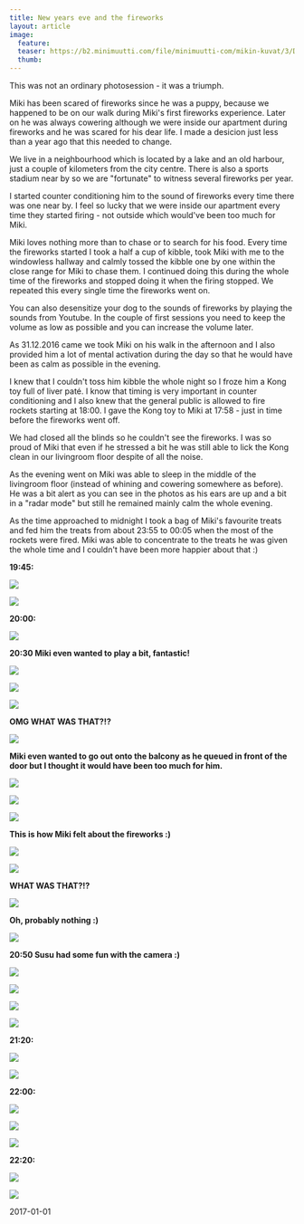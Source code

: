 ```yaml
---
title: New years eve and the fireworks
layout: article
image:
  feature:
  teaser: https://b2.minimuutti.com/file/minimuutti-com/mikin-kuvat/3/DS45771-245px.jpg
  thumb:
---
```


This was not an ordinary photosession - it was a triumph.

Miki has been scared of fireworks since he was a puppy, because we happened to be on our walk during Miki's first fireworks experience. Later on he was always cowering although we were inside our apartment during fireworks and he was scared for his dear life. I made a desicion just less than a year ago that this needed to change.

We live in a neighbourhood which is located by a lake and an old harbour, just a couple of kilometers from the city centre. There is also a sports stadium near by so we are "fortunate" to witness several fireworks per year.

I started counter conditioning him to the sound of fireworks every time there was one near by. I feel so lucky that we were inside our apartment every time they started firing - not outside which would've been too much for Miki. 

Miki loves nothing more than to chase or to search for his food. Every time the fireworks started I took a half a cup of kibble, took Miki with me to the windowless hallway and calmly tossed the kibble one by one within the close range for Miki to chase them. I continued doing this during the whole time of the fireworks and stopped doing it when the firing stopped. We repeated this every single time the fireworks went on.

You can also desensitize your dog to the sounds of fireworks by playing the sounds from Youtube. In the couple of first sessions you need to keep the volume as low as possible and you can increase the volume later.

As 31.12.2016 came we took Miki on his walk in the afternoon and I also provided him a lot of mental activation during the day so that he would have been as calm as possible in the evening.

I knew that I couldn't toss him kibble the whole night so I froze him a Kong toy full of liver paté. I know that timing is very important in counter conditioning and I also knew that the general public is allowed to fire rockets starting at 18:00. I gave the Kong toy to Miki at 17:58 - just in time before the fireworks went off.

We had closed all the blinds so he couldn't see the fireworks. I was so proud of Miki that even if he stressed a bit he was still able to lick the Kong clean in our livingroom floor despite of all the noise.

As the evening went on Miki was able to sleep in the middle of the livingroom floor (instead of whining and cowering somewhere as before). He was a bit alert as you can see in the photos as his ears are up and a bit in a "radar mode" but still he remained mainly calm the whole evening.

As the time approached to midnight I took a bag of Miki's favourite treats and fed him the treats from about 23:55 to 00:05 when the most of the rockets were fired. Miki was able to concentrate to the treats he was given  the whole time and I couldn't have been more happier about that :)

**19:45:**

[![](https://b2.minimuutti.com/file/minimuutti-com/mikin-kuvat/3/DS45547-800px.jpg)](https://dl.dropboxusercontent.com/sh/ea1wtnz7z734o12/AACyjQpWCpu8SDQ1vzJSar7Da/mikin-kuvat/3/DS45547.jpg)

[![](https://b2.minimuutti.com/file/minimuutti-com/mikin-kuvat/3/DS45596-800px.jpg)](https://dl.dropboxusercontent.com/sh/ea1wtnz7z734o12/AABpV7htHHtmKrrJJV3KtzJ6a/mikin-kuvat/3/DS45596.jpg)

**20:00:**

[![](https://b2.minimuutti.com/file/minimuutti-com/mikin-kuvat/3/DS45592-800px.jpg)](https://dl.dropboxusercontent.com/sh/ea1wtnz7z734o12/AAA-BuO1xfqEO9EGWbgAt_rna/mikin-kuvat/3/DS45592.jpg)

**20:30 Miki even wanted to play a bit, fantastic!**

[![](https://b2.minimuutti.com/file/minimuutti-com/mikin-kuvat/3/DS45666-800px.jpg)](https://dl.dropboxusercontent.com/sh/ea1wtnz7z734o12/AABoXjZfmEGzOwN0YeJQpxqWa/mikin-kuvat/3/DS45666.jpg)

[![](https://b2.minimuutti.com/file/minimuutti-com/mikin-kuvat/3/DS45674-800px.jpg)](https://dl.dropboxusercontent.com/sh/ea1wtnz7z734o12/AAC_0csYRCuWrdPb5ReOYjp0a/mikin-kuvat/3/DS45674.jpg)

[![](https://b2.minimuutti.com/file/minimuutti-com/mikin-kuvat/3/DS45694-800px.jpg)](https://dl.dropboxusercontent.com/sh/ea1wtnz7z734o12/AADrjNSXxAqrTmTzCTGEm3Yna/mikin-kuvat/3/DS45694.jpg)

**OMG WHAT WAS THAT?!?**

[![](https://b2.minimuutti.com/file/minimuutti-com/mikin-kuvat/3/DS45714-800px.jpg)](https://dl.dropboxusercontent.com/sh/ea1wtnz7z734o12/AAAOEkak0YvTocKMY8fXuf_za/mikin-kuvat/3/DS45714.jpg)

**Miki even wanted to go out onto the balcony as he queued in front of the door but I thought it would have been too much for him.**

[![](https://b2.minimuutti.com/file/minimuutti-com/mikin-kuvat/3/DS45726-800px.jpg)](https://dl.dropboxusercontent.com/sh/ea1wtnz7z734o12/AAD3gPqbc5LIMMMja0E8Ed1qa/mikin-kuvat/3/DS45726.jpg)

[![](https://b2.minimuutti.com/file/minimuutti-com/mikin-kuvat/3/DS45729-800px.jpg)](https://dl.dropboxusercontent.com/sh/ea1wtnz7z734o12/AAD6yDzmkK43vxVxdsTcdoDNa/mikin-kuvat/3/DS45729.jpg)

[![](https://b2.minimuutti.com/file/minimuutti-com/mikin-kuvat/3/DS45743-800px.jpg)](https://dl.dropboxusercontent.com/sh/ea1wtnz7z734o12/AABmh1HbAfyCaqmexjF_jqQwa/mikin-kuvat/3/DS45743.jpg)

**This is how Miki felt about the fireworks :)**

[![](https://b2.minimuutti.com/file/minimuutti-com/mikin-kuvat/3/DS45736-800px.jpg)](https://dl.dropboxusercontent.com/sh/ea1wtnz7z734o12/AACM3sJvm_-aBv8bXLEEhAIxa/mikin-kuvat/3/DS45736.jpg)

[![](https://b2.minimuutti.com/file/minimuutti-com/mikin-kuvat/3/DS45772-800px.jpg)](https://dl.dropboxusercontent.com/sh/ea1wtnz7z734o12/AACMCftDPKG__IK7O4Kv3Jxca/mikin-kuvat/3/DS45772.jpg)

**WHAT WAS THAT?!?**

[![](https://b2.minimuutti.com/file/minimuutti-com/mikin-kuvat/3/DS45755-800px.jpg)](https://dl.dropboxusercontent.com/sh/ea1wtnz7z734o12/AABuAvoNtRiLHLDPOJya3NTwa/mikin-kuvat/3/DS45755.jpg)

**Oh, probably nothing :)**

[![](https://b2.minimuutti.com/file/minimuutti-com/mikin-kuvat/3/DS45771-800px.jpg)](https://dl.dropboxusercontent.com/sh/ea1wtnz7z734o12/AABz0qLJj9y2pxEFnsNw_eQha/mikin-kuvat/3/DS45771.jpg)

**20:50 Susu had some fun with the camera :)**

[![](https://b2.minimuutti.com/file/minimuutti-com/mikin-kuvat/3/DS45809-800px.jpg)](https://dl.dropboxusercontent.com/sh/ea1wtnz7z734o12/AABzpCry9sE6QAak9AkwdFOLa/mikin-kuvat/3/DS45809.jpg)

[![](https://b2.minimuutti.com/file/minimuutti-com/mikin-kuvat/3/DS45812-800px.jpg)](https://dl.dropboxusercontent.com/sh/ea1wtnz7z734o12/AADFh2j8LrpYYcynlgbvHJu_a/mikin-kuvat/3/DS45812.jpg)

[![](https://b2.minimuutti.com/file/minimuutti-com/mikin-kuvat/3/DS45815-800px.jpg)](https://dl.dropboxusercontent.com/sh/ea1wtnz7z734o12/AAB-t0bxrSxx8ecLP0w3-bIJa/mikin-kuvat/3/DS45815.jpg)

[![](https://b2.minimuutti.com/file/minimuutti-com/mikin-kuvat/3/DS45817-800px.jpg)](https://dl.dropboxusercontent.com/sh/ea1wtnz7z734o12/AACNI6XnvbNEnWpucsgBeOeDa/mikin-kuvat/3/DS45817.jpg)

**21:20:**

[![](https://b2.minimuutti.com/file/minimuutti-com/mikin-kuvat/3/DS45833-800px.jpg)](https://dl.dropboxusercontent.com/sh/ea1wtnz7z734o12/AADNNtcsCJU2UJnq0Ah_1mH2a/mikin-kuvat/3/DS45833.jpg)

[![](https://b2.minimuutti.com/file/minimuutti-com/mikin-kuvat/3/DS45868-800px.jpg)](https://dl.dropboxusercontent.com/sh/ea1wtnz7z734o12/AABa8cZaaEhpH8dm1rgVYOQaa/mikin-kuvat/3/DS45868.jpg)

**22:00:**

[![](https://b2.minimuutti.com/file/minimuutti-com/mikin-kuvat/3/DS45879-800px.jpg)](https://dl.dropboxusercontent.com/sh/ea1wtnz7z734o12/AADU-27ixUynsrd0Or0POqGia/mikin-kuvat/3/DS45879.jpg)

[![](https://b2.minimuutti.com/file/minimuutti-com/mikin-kuvat/3/DS45889-800px.jpg)](https://dl.dropboxusercontent.com/sh/ea1wtnz7z734o12/AACJshFU2QoPYaWNFiaEY5cHa/mikin-kuvat/3/DS45889.jpg)

[![](https://b2.minimuutti.com/file/minimuutti-com/mikin-kuvat/3/DS45891-800px.jpg)](https://dl.dropboxusercontent.com/sh/ea1wtnz7z734o12/AAA-tz3FOaHN0EEBAo2pYZtpa/mikin-kuvat/3/DS45891.jpg)

**22:20:**

[![](https://b2.minimuutti.com/file/minimuutti-com/mikin-kuvat/3/DS45910-800px.jpg)](https://dl.dropboxusercontent.com/sh/ea1wtnz7z734o12/AADSTsCqQojJgMYEkojxVHjCa/mikin-kuvat/3/DS45910.jpg)

[![](https://b2.minimuutti.com/file/minimuutti-com/mikin-kuvat/3/DS45933-800px.jpg)](https://dl.dropboxusercontent.com/sh/ea1wtnz7z734o12/AAA7Io8gRTegRZ7UnoZKPvnJa/mikin-kuvat/3/DS45933.jpg)

2017-01-01

